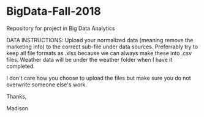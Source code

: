 # BigData-Fall-2018
Repository for project in Big Data Analytics


DATA INSTRUCTIONS:
Upload your normalized data (meaning remove the marketing info) to the correct sub-file under data sources. Preferrably try to keep all file formats as .xlsx because we can always make these into .csv files. 
Weather data will be under the weather folder when I have it completed. 

I don't care how you choose to upload the files but make sure you do not overwrite someone else's work. 

Thanks,

Madison 
